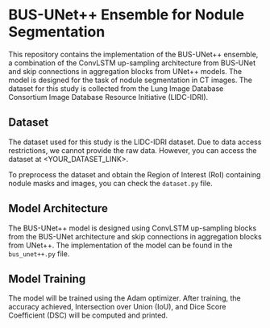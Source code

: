 # BUS-UNet++ Ensemble for Nodule Segmentation

This repository contains the implementation of the BUS-UNet++ ensemble, a combination of the ConvLSTM up-sampling architecture from BUS-UNet and skip connections in aggregation blocks from UNet++ models. The model is designed for the task of nodule segmentation in CT images. The dataset for this study is collected from the Lung Image Database Consortium Image Database Resource Initiative (LIDC-IDRI).

## Dataset

The dataset used for this study is the LIDC-IDRI dataset. Due to data access restrictions, we cannot provide the raw data. However, you can access the dataset at <YOUR_DATASET_LINK>.

To preprocess the dataset and obtain the Region of Interest (RoI) containing nodule masks and images, you can check the `dataset.py` file.

## Model Architecture

The BUS-UNet++ model is designed using ConvLSTM up-sampling blocks from the BUS-UNet architecture and skip connections in aggregation blocks from UNet++. The implementation of the model can be found in the `bus_unet++.py` file.

## Model Training
The model will be trained using the Adam optimizer. After training, the accuracy achieved, Intersection over Union (IoU), and Dice Score Coefficient (DSC) will be computed and printed.


